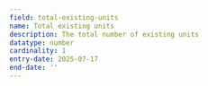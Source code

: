 ```yaml
---
field: total-existing-units
name: Total existing units
description: The total number of existing units
datatype: number
cardinality: 1
entry-date: 2025-07-17
end-date: ''
---
```

